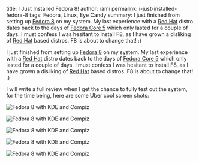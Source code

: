 title: I Just Installed Fedora 8!
author: rami
permalink: i-just-installed-fedora-8
tags: Fedora, Linux, Eye Candy
summary: I just finished from setting up [Fedora 8](http://docs.fedoraproject.org/release-notes/f8/en_US/) on my system. My last experience with a [Red Hat](http://en.wikipedia.org/wiki/Red_Hat_Linux) distro dates back to the days of [Fedora Core 5](http://www.redhat.com/magazine/018apr06/features/fc5_overview/) which only lasted for a couple of days. I must confess I was hesitant to install F8, as I have grown a disliking of [Red Hat](http://en.wikipedia.org/wiki/Red_Hat_Linux) based distros. F8 is about to change that! :)


I just finished from setting up [Fedora 8](http://docs.fedoraproject.org/release-notes/f8/en_US/) on my system. My last experience with a [Red Hat](http://en.wikipedia.org/wiki/Red_Hat_Linux) distro dates back to the days of [Fedora Core 5](http://www.redhat.com/magazine/018apr06/features/fc5_overview/) which only lasted for a couple of days. I must confess I was hesitant to install F8, as I have grown a disliking of [Red Hat](http://en.wikipedia.org/wiki/Red_Hat_Linux) based distros. F8 is about to change that! :)

I will write a full review when I get the chance to fully test out the system, for the time being, here are some Uber cool screen shots: 

![Fedora 8 with KDE and Compiz]({filename}/images/fedora-8-screenshot-1.png)

![Fedora 8 with KDE and Compiz]({filename}/images/fedora-8-screenshot-2.png)

![Fedora 8 with KDE and Compiz]({filename}/images/fedora-8-screenshot-3.png)

![Fedora 8 with KDE and Compiz]({filename}/images/fedora-8-screenshot-4.png)

![Fedora 8 with KDE and Compiz]({filename}/images/fedora-8-screenshot-5.png)
